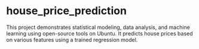 # house_price_prediction
This project demonstrates statistical modeling, data analysis, and machine learning using open-source tools on Ubuntu. It predicts house prices based on various features using a trained regression model.
